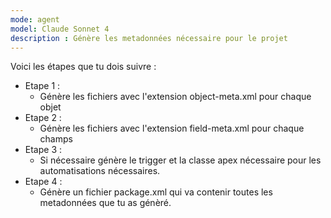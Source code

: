 ```yaml
---
mode: agent
model: Claude Sonnet 4
description : Génère les metadonnées nécessaire pour le projet
---
```

Voici les étapes que tu dois suivre :
- Etape 1 :
    - Génère les fichiers avec l'extension object-meta.xml pour chaque objet
- Etape 2 :
    - Génère les fichiers avec l'extension field-meta.xml pour chaque champs 
- Etape 3 :
    - Si nécessaire génère le trigger et la classe apex nécessaire pour les automatisations nécessaires.
- Etape 4 :
    - Génère un fichier package.xml qui va contenir toutes les metadonnées que tu as génèré.